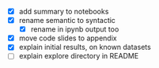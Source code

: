 - [x] add summary to notebooks
- [x] rename semantic to syntactic
    - [x] rename in ipynb output too
- [x] move code slides to appendix
- [x] explain initial results, on known datasets
- [ ] explain explore directory in README